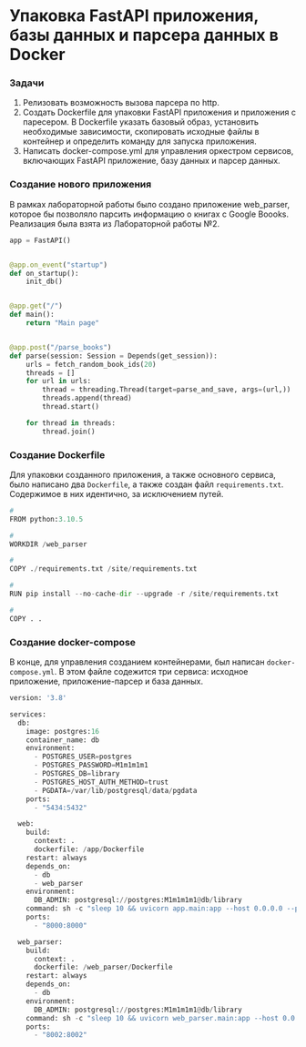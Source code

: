# Упаковка FastAPI приложения, базы данных и парсера данных в Docker

### Задачи

1. Релизовать возможность вызова парсера по http.
2. Создать Dockerfile для упаковки FastAPI приложения и приложения с паресером. В Dockerfile указать базовый образ, установить необходимые зависимости, скопировать исходные файлы в контейнер и определить команду для запуска приложения.
3. Написать docker-compose.yml для управления оркестром сервисов, включающих FastAPI приложение, базу данных и парсер данных. 

### Создание нового приложения

В рамках лабораторной работы было создано приложение web_parser, которое бы позволяло парсить информацию о книгах с Google Boooks. Реализация была взята из Лабораторной работы №2.

``` py title="main.py"
app = FastAPI()


@app.on_event("startup")
def on_startup():
    init_db()


@app.get("/")
def main():
    return "Main page"


@app.post("/parse_books")
def parse(session: Session = Depends(get_session)):
    urls = fetch_random_book_ids(20)
    threads = []
    for url in urls:
        thread = threading.Thread(target=parse_and_save, args=(url,))
        threads.append(thread)
        thread.start()

    for thread in threads:
        thread.join()
```

### Создание Dockerfile

Для упаковки созданного приложения, а также основного сервиса, было написано два `Dockerfile`, а также создан файл `requirements.txt`. Содержимое в них идентично, за исключением путей.

``` py title="Dockerfile"
# 
FROM python:3.10.5

# 
WORKDIR /web_parser

# 
COPY ./requirements.txt /site/requirements.txt

# 
RUN pip install --no-cache-dir --upgrade -r /site/requirements.txt

# 
COPY . .

```

### Создание docker-compose

В конце, для управления созданием контейнерами, был написан `docker-compose.yml`. В этом файле содежится три сервиса: исходное приложение, приложение-парсер и база данных.

``` py title="docker-compose.yml"
version: '3.8'

services:
  db:
    image: postgres:16
    container_name: db
    environment:
      - POSTGRES_USER=postgres
      - POSTGRES_PASSWORD=M1m1m1m1
      - POSTGRES_DB=library
      - POSTGRES_HOST_AUTH_METHOD=trust
      - PGDATA=/var/lib/postgresql/data/pgdata
    ports:
      - "5434:5432"

  web:
    build:
      context: .
      dockerfile: /app/Dockerfile
    restart: always
    depends_on:
      - db
      - web_parser
    environment:
      DB_ADMIN: postgresql://postgres:M1m1m1m1@db/library
    command: sh -c "sleep 10 && uvicorn app.main:app --host 0.0.0.0 --port 8000"
    ports:
      - "8000:8000"

  web_parser:
    build:
      context: .
      dockerfile: /web_parser/Dockerfile
    restart: always
    depends_on:
      - db
    environment:
      DB_ADMIN: postgresql://postgres:M1m1m1m1@db/library
    command: sh -c "sleep 10 && uvicorn web_parser.main:app --host 0.0.0.0 --port 8002"
    ports:
      - "8002:8002"

```
